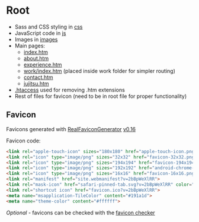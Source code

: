 # Root

- Sass and CSS styling in [css](css)
- JavaScript code in [js](js)
- Images in [images](images)
- Main pages:
    - [index.htm](index.htm)
    - [about.htm](about.htm)
    - [experience.htm](experience.htm)
    - [work/index.htm](work/index.htm) (placed inside work folder for simpler routing)
    - [contact.htm](contact.htm)
    - [jujitsu.htm](jujitsu.htm)
- [.htaccess](.htaccess) used for removing .htm extensions
- Rest of files for favicon (need to be in root file for proper functionality)


## Favicon

Favicons generated with [RealFaviconGenerator](https://realfavicongenerator.net/) [v0.16](https://realfavicongenerator.net/change_log#v0.16)

Favicon code:
```html
<link rel="apple-touch-icon" sizes="180x180" href="apple-touch-icon.png?v=2bBpWeXlRR">
<link rel="icon" type="image/png" sizes="32x32" href="favicon-32x32.png?v=2bBpWeXlRR">
<link rel="icon" type="image/png" sizes="194x194" href="favicon-194x194.png?v=2bBpWeXlRR">
<link rel="icon" type="image/png" sizes="192x192" href="android-chrome-192x192.png?v=2bBpWeXlRR">
<link rel="icon" type="image/png" sizes="16x16" href="favicon-16x16.png?v=2bBpWeXlRR">
<link rel="manifest" href="site.webmanifest?v=2bBpWeXlRR">
<link rel="mask-icon" href="safari-pinned-tab.svg?v=2bBpWeXlRR" color="#191a1d">
<link rel="shortcut icon" href="favicon.ico?v=2bBpWeXlRR">
<meta name="msapplication-TileColor" content="#191a1d">
<meta name="theme-color" content="#ffffff">
```

*Optional* - favicons can be checked with the [favicon checker](https://realfavicongenerator.net/favicon_checker)